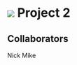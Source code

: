 # ![](https://ga-dash.s3.amazonaws.com/production/assets/logo-9f88ae6c9c3871690e33280fcf557f33.png) Project 2

## Collaborators

Nick
Mike
